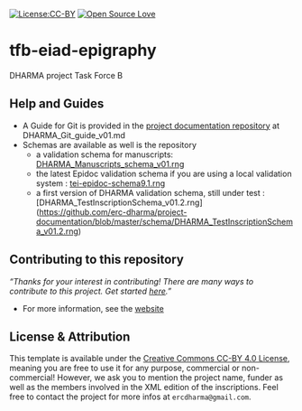 [![License:CC-BY](https://img.shields.io/badge/licence-CC--BY-green.svg)](https://img.shields.io/badge/licence-CC--BY-green.svg)
[![Open Source Love](https://badges.frapsoft.com/os/v1/open-source.svg?v=103)](https://github.com/ellerbrock/open-source-badges/)

# tfb-eiad-epigraphy
DHARMA project Task Force B

## Help and Guides
* A Guide for Git is provided in the [project documentation repository](https://github.com/erc-dharma/project-documentation) at DHARMA_Git_guide_v01.md
* Schemas are available as well is the repository
  - a validation schema for manuscripts: [DHARMA_Manuscripts_schema_v01.rng](https://github.com/erc-dharma/project-documentation/blob/master/schema/DHARMA_Manuscripts_schema_v01.rng)
  - the latest Epidoc validation schema if you are using a local validation system : [tei-epidoc-schema9.1.rng](https://github.com/erc-dharma/project-documentation/blob/master/schema/tei-epidoc-schema9.1.rng)
  - a first version of DHARMA validation schema, still under test : [DHARMA_TestInscriptionSchema_v01.2.rng] (https://github.com/erc-dharma/project-documentation/blob/master/schema/DHARMA_TestInscriptionSchema_v01.2.rng)

## Contributing to this repository
*“Thanks for your interest in contributing! There are many ways to contribute to this project. Get started [here](https://github.com/erc-dharma/project-documentation/tree/master/guides/github-issuetracker).”*
* For more information, see the [website](https://dharma.hypotheses.org/)

## License & Attribution
This template is available under the [Creative Commons CC-BY 4.0 License](https://creativecommons.org/licenses/by/4.0/), meaning you are free to use it for any purpose, commercial or non-commercial! However, we ask you to mention the project name, funder as well as the members involved in the XML edition of the inscriptions. Feel free to contact the project for more infos at `ercdharma@gmail.com`.
